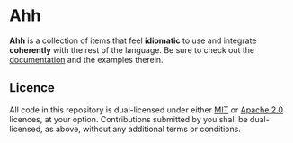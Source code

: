 <!-- deno-fmt-ignore-file -->

# Ahh

**Ahh** is a collection of items that feel **idiomatic** to use and integrate
**coherently** with the rest of the language. Be sure to check out the
[documentation] and the examples therein.

## Licence

All code in this repository is dual-licensed under either [MIT] or [Apache 2.0]
licences, at your option. Contributions submitted by you shall be dual-licensed,
as above, without any additional terms or conditions.

[documentation]: https://deno.land/x/ahh/src
[MIT]: ./LICENCE-MIT
[Apache 2.0]: ./LICENCE-APACHE
